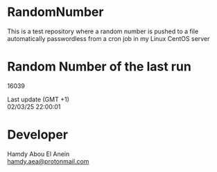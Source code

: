 # RandomNumber    
This is a test repository where a random number is pushed to a file automatically passwordless from a cron job in my Linux CentOS server    
# Random Number of the last run   
16039
      
Last update (GMT +1)    
02/03/25 22:00:01
# Developer    
Hamdy Abou El Anein   
hamdy.aea@protonmail.com
